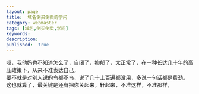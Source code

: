 ```yaml
---
layout: page
title:  域名倒买倒卖的学问
category: webmaster
tags: [域名,倒买倒卖,学问]
keywords:
description:
published:  true
---
```



哎，我他妈也不知道怎么了，自闭了，抑郁了，太正常了，在一种长达几十年的高压政策下，从来不准表达自己，  
要不就是对别人说的鸟都不鸟，说了几十上百遍都没用，多说一句话都是费劲。  
这也就算了，最关键是还有把你关起来，轩起来，不准这样，不准那样，










